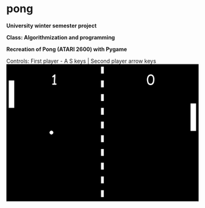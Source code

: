 # pong
**University winter semester project**

**Class: Algorithmization and programming**

**Recreation of Pong (ATARI 2600) with Pygame**

Controls: First player - A S keys | Second player arrow keys
![](image_2024-02-23_224014243.png)
